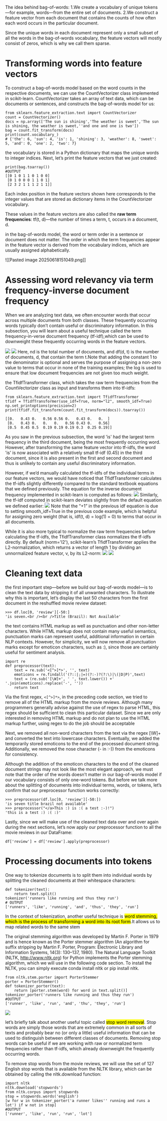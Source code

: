The idea behind bag-of-words:
1.We create a vocabulary of unique tokens—for example, words—from the entire set of documents.
2.We construct a feature vector from each document that contains the counts of how often each word occurs in the particular document.

Since the unique words in each document represent only a small subset of all the words in the bag-of-words vocabulary, the feature vectors will mostly consist of zeros, which is why we call them sparse.

# Transforming words into feature vectors
To construct a bag-of-words model based on the word counts in the respective documents, we can use the CountVectorizer class implemented in scikit-learn.
CountVectorizer takes an array of text data, which can be documents or sentences, and constructs the bag-of-words model for us:
```
from sklearn.feature_extraction.text import CountVectorizer
count = CountVectorizer()
docs = np.array(['The sun is shining','The weather is sweet','The sun is shining, the weather is sweet,''and one and one is two'])
bag = count.fit_transform(docs)
print(count.vocabulary_)
# {'the': 6, 'sun': 4, 'is': 1, 'shining': 3, 'weather': 8, 'sweet': 5, 'and': 0, 'one': 2, 'two': 7}
```
the vocabulary is stored in a Python dictionary that maps the unique words to integer indices. Next, let’s print the feature vectors that we just created:
```
print(bag.toarray())
#OUTPUT
[[0 1 0 1 1 0 1 0 0]
 [0 1 0 0 0 1 1 0 1]
 [2 3 2 1 1 1 2 1 1]]
```
Each index position in the feature vectors shown here corresponds to the integer values that are stored as dictionary items in the CountVectorizer vocabulary.

These values in the feature vectors are also called the **raw term frequencies**: tf(t, d)—the number of times a term, t, occurs in a document, d.


in the bag-of-words model, the word or term order in a sentence or document does not matter. The order in which the term frequencies appear in the feature vector is derived from the vocabulary indices, which are usually assigned alphabetically. 
<!--⚠️Imgur upload failed, check dev console-->
![[Pasted image 20250618151049.png]]
# Assessing word relevancy via term frequency-inverse document frequency
When we are analyzing text data, we often encounter words that occur across multiple documents from both classes. These frequently occurring words typically don’t contain useful or discriminatory information. In this subsection, you will learn about a useful technique called the term frequency-in-verse document frequency (tf-idf),which can be used to downweight these frequently occurring
words in the feature vectors.

![](https://i.imgur.com/IrBwETh.png)
![](https://i.imgur.com/GyV8Agv.png)
Here, nd is the total number of documents, and df(d, t) is the number of documents, d, that contain the term t.Note that adding the constant 1 to the denominator is optional and serves the purpose of assigning a non-zero value to terms that occur in none of the training examples; the log is used to ensure that low document frequencies are not given too much weight.

the TfidfTransformer class, which takes the raw term frequencies from the CountVectorizer class as input and transforms them into tf-idfs:
```
from sklearn.feature_extraction.text import TfidfTransformer
tfidf = TfidfTransformer(use_idf=True, norm="l2", smooth_idf=True)
np.set_printoptions(precision=2)
print(tfidf.fit_transform(count.fit_transform(docs)).toarray())

[[0.   0.43 0.   0.56 0.56 0.   0.43 0.   0.  ]
 [0.   0.43 0.   0.   0.   0.56 0.43 0.   0.56]
 [0.5  0.45 0.5  0.19 0.19 0.19 0.3  0.25 0.19]]
```
As you saw in the previous subsection, the word 'is' had the largest term frequency in the third document, being the most frequently occurring word. However, after transforming the same feature vector into tf-idfs, the word 'is' is now associated with a relatively small tf-idf (0.45) in the third document, since it is also present in the first and second document and thus is unlikely to contain any useful discriminatory information.

However, if we’d manually calculated the tf-idfs of the individual terms in our feature vectors, we would have noticed that TfidfTransformer calculates the tf-idfs slightly differently compared to the standard textbook equations that we defined previously. The equation for the inverse document frequency implemented in scikit-learn is computed as follows:
![](https://i.imgur.com/CLhIiNp.png)
Similarly, the tf-idf computed in scikit-learn deviates slightly from the default equation we defined earlier:
![](https://i.imgur.com/8isL7OY.png)
Note that the “+1” in the previous idf equation is due to setting smooth_idf=True in the previous code example, which is helpful for assigning zero weight (that is, idf(t, d) = log(1) = 0) to terms that occur in all documents.

While it is also more typical to normalize the raw term frequencies before calculating the tf-idfs, the TfidfTransformer class normalizes the tf-idfs directly. By default (norm='l2'), scikit-learn’s TfidfTransformer applies the L2-normalization, which returns a vector of length 1 by dividing an unnormalized feature vector, v, by its L2-norm:
![](https://i.imgur.com/IjAaYZw.png)
![](https://i.imgur.com/W1c3j0E.png)

# Cleaning text data
the first important step—before we build our bag-of-words model—is to clean the text data by stripping it of all unwanted characters.
To illustrate why this is important, let’s display the last 50 characters from the first document in the reshuffled movie review dataset:
```
>>> df.loc[0, 'review'][-50:]
'is seven.<br /><br />Title (Brazil): Not Available'
```
the text contains HTML markup as well as punctuation and other non-letter
characters. While HTML markup does not contain many useful semantics, punctuation marks can represent useful, additional information in certain NLP contexts. However, for simplicity, we will now remove all punctuation marks except for emoticon characters, such as :), since those are certainly useful for sentiment analysis.
```
import re
def preprocessor(text):
    text = re.sub('<[^>]*>', '', text)
    emoticons = re.findall('(?::|;|=)(?:-)?(?:\)|\(|D|P)',text)
    text = (re.sub('[\W]+', ' ', text.lower()) +' '.join(emoticons).replace('-', ''))
    return text
```
Via the first regex, `<[^>]*>`, in the preceding code section, we tried to remove all of the HTML markup from the movie reviews. Although many programmers generally advise against the use of regex to parse HTML, this regex should be sufficient to clean this particular dataset. Since we are only interested in removing HTML markup and do not plan to use the HTML markup further, using regex to do the job should be acceptable

Next, we removed all  non-word characters from the text via the regex [\W]+ and converted the text into lowercase characters.
Eventually, we added the temporarily stored emoticons to the end of the processed document string. Additionally, we removed the nose character (- in :-)) from the emoticons for consistency.

Although the addition of the emoticon characters to the end of the cleaned document strings may not look like the most elegant approach, we must note that the order of the words doesn’t matter in our bag-of-words model if our vocabulary consists of only one-word tokens. But before we talk more about the splitting of documents into individual terms, words, or tokens, let’s confirm that our preprocessor function works correctly:
```
>>> preprocessor(df.loc[0, 'review'][-50:])
'is seven title brazil not available'
>>> preprocessor("</a>This :) is :( a test :-)!")
'this is a test :) :( :)'
```
Lastly, since we will make use of the cleaned text data over and over again during the next sections, let’s now apply our preprocessor function to all the movie reviews in our DataFrame:
```
df['review'] = df['review'].apply(preprocessor)
```
# Processing documents into tokens
One way to tokenize documents is to split them into individual
words by splitting the cleaned documents at their whitespace characters:
```
def tokenizer(text):
    return text.split()
tokenizer('runners like running and thus they run')
# OUTPUT
['runners', 'like', 'running', 'and', 'thus', 'they', 'run']
```
In the context of tokenization, another useful technique is <mark>word stemming, which is the process of transforming a word into its root form</mark>.It allows us to map related words to the same stem

The original stemming algorithm was developed by Martin F. Porter in 1979 and is hence known as the Porter stemmer algorithm (An algorithm for suffix stripping by Martin F. Porter, Program: Electronic Library and Information Systems, 14(3): 130–137, 1980). The Natural Language Toolkit (NLTK, http://www.nltk.org) for Python implements the Porter stemming algorithm, which we will use in the following code section. To install the NLTK, you can simply execute conda install nltk or pip install nltk.

```
from nltk.stem.porter import PorterStemmer
porter = PorterStemmer()
def tokenizer_porter(text):
    return [porter.stem(word) for word in text.split()]
tokenizer_porter('runners like running and thus they run')
#OUTPUT
['runner', 'like', 'run', 'and', 'thu', 'they', 'run']
```
![](https://i.imgur.com/qGhfYSJ.png)

let’s briefly talk about another useful topic called <mark>stop word removal</mark>.
Stop words are simply those words that are extremely common in all sorts of texts and probably bear no (or only a little) useful information that can be used to distinguish between different classes of documents.
Removing stop words can be useful if we are working with raw or normalized term frequencies rather than tf-idfs, which already downweight the frequently occurring words.

To remove stop words from the movie reviews, we will use the set of 127 English stop words that is available from the NLTK library, which can be obtained by calling the nltk.download function:
```
import nltk
nltk.download('stopwords')
from nltk.corpus import stopwords
stop = stopwords.words('english')
[w for w in tokenizer_porter('a runner likes'' running and runs a lot') if w not in stop]
#OUTPUT
['runner', 'like', 'run', 'run', 'lot']
```
